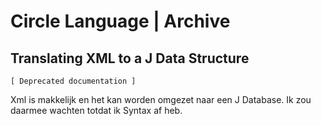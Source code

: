 ﻿Circle Language | Archive
=========================

Translating XML to a J Data Structure
-------------------------------------

`[ Deprecated documentation ]`

Xml is makkelijk en het kan worden omgezet naar een J Database. Ik zou daarmee wachten totdat ik Syntax af heb.